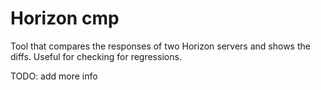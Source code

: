 # Horizon cmp

Tool that compares the responses of two Horizon servers and shows the diffs.
Useful for checking for regressions.

TODO: add more info
